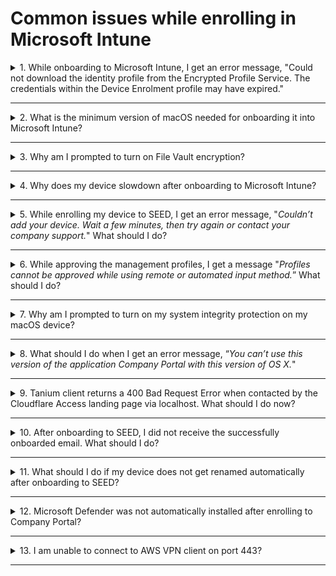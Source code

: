 # Common issues while enrolling in Microsoft Intune

  <details>
  <summary>1. While onboarding to Microsoft Intune, I get an error message, "Could not download the identity profile from the Encrypted Profile Service. The credentials within the Device Enrolment profile may have expired."</summary>

  One of the possible reasons could be that your device was earlier onboarded to Microsoft Intune by a different user and was not offboarded properly during the pre-onboarding steps.  

  To confirm if that is the case, raise a [Support Request][raise-support-request] with your device serial number.

  The SEED team can verify if your device was previously enrolled to Microsoft Intune under a different user. If this is confirmed, choose on the following to offboard it from Microsoft Intune and then retry onboarding your device to SEED.

  - If you are a Windows user, refer to [SEED offboarding steps](../offboard-device-from-seed.md).

  - If you are a macOS user, go to **System Preferences**  and locate the old Management Profile. Refer to [SEED offboarding steps](../offboard-device-from-seed.md).

  </details>
  <hr />

  <details>
    <summary>2. What is the minimum version of macOS needed for onboarding it into Microsoft Intune?</summary>

  Big Sur 11 is the minimum version needed for a successful onboarding. If your macOS is an earlier version, ensure to [upgrade it to a later macOS version](https://support.apple.com/downloads/macos).

  </details>
  <hr />

  <details>
    <summary>3. Why am I prompted to turn on File Vault encryption?</summary>

  File Vault encryption is needed to ensure device security and compliance.

  </details>
  <hr />

  <details><summary>4. Why does my device slowdown after onboarding to Microsoft Intune?</summary>

  SEED is designed to use **Microsoft Defender for Endpoint** to ensure device is free from malware, prevent and respond to advanced threats. If there is any other antivirus or anti-malware running simultaneously, it could compromise the performance of the operating system. To resolve this, disable or uninstall antivirus other than **Microsoft Defender for Endpoint**.

  </details>
  <hr />

  <details><summary>5. While enrolling my device to SEED, I get an error message, "<em>Couldn’t add your device. Wait a few minutes, then try again or contact your company support.</em>" What should I do?
  </summary>

  As suggested wait for few minutes, retry enrolling your device to Microsoft Intune and click **Approve** in the management profile.

  </details>
  <hr />

  <details>
  <summary>6. While approving the management profiles, I get a message "<em>Profiles cannot be approved while using remote or automated input method.</em>” What should I do?</summary>

   Upgrade to the [latest macOS version][upgrade-macos] and ensure there is enough disk space available on your Mac device before retrying.

  </details>
  <hr />

<details><summary>7. Why am I prompted to turn on my system integrity protection on my macOS device?</summary>

  This is a policy requirement of the SEED team. System Integrity Protection is a security technology in OS X El Capitan and later that's designed to help prevent potentially malicious software from modifying protected files and folders on your macOS. System Integrity Protection restricts the root user account and limits the actions that the root user can perform on protected parts of the macOS.

 </details><hr />

<details><summary>8. What should I do when I get an error message, “<em>You can’t use this version of the application Company Portal with this version of OS X.</em>" </summary>

 Upgrade to the [latest macOS version][upgrade-macos].

 </details>
 <hr />

<details>
<summary>9. Tanium client returns a 400 Bad Request Error when contacted by the Cloudflare Access landing page via localhost. What should I do now? </summary>

This is due to the time synchronisation issue between Cloudflare and Tanium client. To fix this, resync the local time of your macOS or Windows machine.

To check and synchronise your device time with the internet time server:

  <details><summary>For macOS device</summary>

   1. From the **Apple** menu, go to **System Preferences** > **Date & Time**.
   2. Click the lock icon and use your Touch ID or enter your password to unlock.
   3. Select the **Set date and time automatically** checkbox.
   4. To use a custom network time server, enter the domain name of the server in the .
   ![synchronise your Mac time](../images/sync-clock-on-mac.png)
  </details>

  <details><summary>For Windows 10 device</summary>

    1. Open the **Start** menu and click **Settings**.
    1. Choose **Time & Language**.
    1. Turn on **Set time automatically**.
    1. Click **Sync now** to synchronise with the time server.
    1. If you’d like to use a custom network time server, click **Date, time & regional formatting** from **Related Settings** at the upper-right corner. The **Region** settings page is displayed.
    1. Click **Additional date, time & regional settings** from **Related settings** at the upper-right corner. The **Clock and Region settings** page is displayed.
    1. Click **Date and Time**.
    1. Go to the **Internet Time** tab and select **Change settings**.
    1. Enter the domain name of the server.

  </details>
  </details>  
  <hr />

<details>
<summary>10. After onboarding to SEED, I did not receive the successfully onboarded email. What should I do?</summary>

Possible reasons could be:

- Defender or any other antivirus solution previously installed on the device was not completely removed before onboarding to SEED.
- Tanium and Cloudflare did not get installed while onboarding to SEED.

Before raising a support request, confirm the following:

- [Verify if Microsoft Defender is configured correctly on your device](verify-microsoft-defender-is-configured-correctly-for-your-os).

- Check if Tanium and Cloudflare are installed. These applications will be automatically installed while enrolling your device to SEED. If they are not installed, raise a [Support Request][raise-support-request].

</details>
<hr />

<details>
<summary>11. What should I do if my device does not get renamed automatically after onboarding to SEED?</summary>

This can happen if Defender or any other antivirus already installed on the device was not completely removed before onboarding to SEED. To confirm this, [Verify if Microsoft Defender is configured correctly on your device](verify-microsoft-defender-is-configured-correctly-for-your-os-test).

</details>
<hr />

<details>
<summary>12. Microsoft Defender was not automatically installed after enrolling to Company Portal?</summary>

This can happen if Defender or any other antivirus solution previously installed on the device was not completely removed before onboarding to SEED.

To confirm this, [Verify if Microsoft Defender is configured correctly on your device](verify-microsoft-defender-is-configured-correctly-for-your-os-test).

</details>
<hr />

<details>
<summary>13. I am unable to connect to AWS VPN client on port 443? </summary>

This is a known issue with Microsoft Defender version 101.54.16. To resolve this, install Microsoft Defender version 101.56.35 or later.

</details>
<hr />


[seed-offboarding-steps-for-windows]: ../seed-offboarding-instructions-for-windows.md
[seed-offboarding-steps-for-macos]: ../seed-offboarding-instructions-for-macos.md
[verify-defender-configuration]: ../verify-microsoft-defender-is-configured-correctly-for-your-os.md
[upgrade-macos]: https://support.apple.com/downloads/macos
[raise-support-request]: ../raise-an-incident-support-request.md
